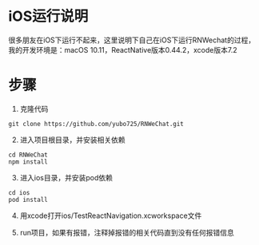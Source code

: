 # iOS运行说明
很多朋友在iOS下运行不起来，这里说明下自己在iOS下运行RNWechat的过程，我的开发环境是：macOS 10.11，ReactNative版本0.44.2，xcode版本7.2

# 步骤
1. 克隆代码
```
git clone https://github.com/yubo725/RNWeChat.git
```

2. 进入项目根目录，并安装相关依赖
```
cd RNWeChat
npm install
```

3. 进入ios目录，并安装pod依赖
```
cd ios
pod install
```

4. 用xcode打开ios/TestReactNavigation.xcworkspace文件

5. run项目，如果有报错，注释掉报错的相关代码直到没有任何报错信息
